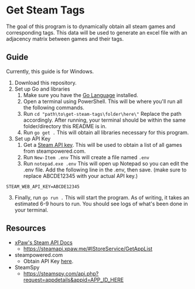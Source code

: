 # Get Steam Tags

The goal of this program is to dynamically obtain all steam games and corresponding tags. This data will be used to generate an excel file with an adjacency matrix between games and their tags.

## Guide

Currently, this guide is for Windows.

1. Download this repository.
2. Set up Go and libraries
    1. Make sure you have the [Go Language](https://go.dev/doc/install) installed.
    2. Open a terminal using PowerShell. This will be where you'll run all the following commands.
    3. Run `cd "path\to\get-steam-tags\folder\here\"` Replace the path accordingly. After running, your terminal should be within the same folder/directory this README is in.
    4. Run `go get .` This will obtain all libraries necessary for this program.
3. Set up API Key
    1. Get a [Steam API key](https://steamcommunity.com/login/home/?goto=%2Fdev%2Fapikey). This will be used to obtain a list of all games from steampowered.com.
    2. Run `New-Item .env` This will create a file named `.env`
    3. Run `notepad.exe .env` This will open up Notepad so you can edit the .env file. Add the following line in the .env, then save. (make sure to replace ABCDE12345 with your actual API key.)

```
STEAM_WEB_API_KEY=ABCDE12345
```

3. Finally, run `go run .` This will start the program. As of writing, it takes an estimated 6-9 hours to run. You should see logs of what's been done in your terminal.

## Resources

-   [xPaw's Steam API Docs](https://steamapi.xpaw.me/)
    -   https://steamapi.xpaw.me/#IStoreService/GetAppList
-   steampowered.com
    -   Obtain API Key [here](https://steamcommunity.com/login/home/?goto=%2Fdev%2Fapikey).
-   SteamSpy
    -   https://steamspy.com/api.php?request=appdetails&appid=APP_ID_HERE
